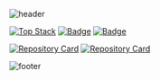 ![header](https://capsule-render.vercel.app/api?type=waving&color=timeGradient&text=%20YoungJinn%20%20&height=200&fontSize=90)

[![Top Stack](https://widget.realdeveloper.pro/api/top?stack=nestjs,angularjs,Typescript)](https://github.com/kimyoungjin98)
[![Badge](https://widget.realdeveloper.pro/api/badge?title=Languages&nbsp;and&nbsp;Framework&badges=JavaScript,Angular,NestJs,React,Java,nodejs,MongoDB,jQuery,Spring,SpringBoot)](https://github.com/kijepark)
[![Badge](https://widget.realdeveloper.pro/api/badge?title=Database&nbsp;and&nbsp;DevelOps&badges=Oracle,MySQL,Git)](https://github.com/kijepark)

[![Repository Card](https://widget.realdeveloper.pro/api/card?user=kimyoungjin98&repo=TeamProject_Malang)](https://github.com/kimyoungjin98/TeamProject_Malang)
[![Repository Card](https://widget.realdeveloper.pro/api/card?user=kimyoungjin98&repo=Toy_Project)](https://github.com/kimyoungjin98/Toy_Project)




<!-- [![youngjinn's GitHub stats](https://github-readme-stats.vercel.app/api?username=kimyoungjin98&count_private=true&custom_title=Youngjinn&nbsp;github&nbsp;&bg_color=30,92a8d1,f7cac9&title_color=fff&text_color=fff)](https://github.com/anuraghazra/github-readme-stats)

[![Top Langs](https://github-readme-stats.vercel.app/api/top-langs/?username=kimyoungjin98&layout=compact&custom_title=My&nbsp;Language&nbsp;&bg_color=30,f7cac9,92a8d1&title_color=fff&text_color=fff)](https://github.com/anuraghazra/github-readme-stats)

<h1><p align="center">:sparkles:Tech Stacks:sparkles:</p> -->


 
<!--   <p align="center">
    <img src="https://img.shields.io/badge/React-61DAFB?style=flat-square&logo=React&logoColor=white"/> 
    <img src="https://img.shields.io/badge/JavaScript-F7DF1E?style=flat-square&logo=JavaScript&logoColor=white"/>
  </p>
<p align="center"><img src="https://img.shields.io/badge/Java-007396?style=flat-square&logo=Java&logoColor=white"/>
<img src="https://img.shields.io/badge/Oracle-F80000?style=flat-square&logo=Oracle&logoColor=white"/>
<img src="https://img.shields.io/badge/Eclipse IDE-2C2255?style=flat-square&logo=Eclipse&logoColor=white"/>
  <img src="https://img.shields.io/badge/Sublime%20Text-FF9800?style=flat-square&logo=Sublime%20Text&logoColor=white"/>
  <img src="https://img.shields.io/badge/Spring-6DB33F?style=flat-square&logo=Spring&logoColor=white"/>
</p>
<p align="center"><img src="https://img.shields.io/badge/HTML5-E34F26?style=flat-square&logo=HTML5&logoColor=white"/> 
<img src="https://img.shields.io/badge/CSS3-1572B6?style=flat-square&logo=CSS3&logoColor=white"/>
  <img src="https://img.shields.io/badge/MySQL-4479A1?style=flat-square&logo=MySQL&logoColor=white"/>
<img src="https://img.shields.io/badge/Visual%20Studio%20Code-007ACC?style=flat-square&logo=Visual%20Studio%20Code&logoColor=white"/>
</p>

<h1><p align="center">:notes:Others:notes: -->
  
  
  
<!-- <p align="center">  
<a href="https://www.facebook.com/gyu250"><img src="https://img.shields.io/badge/facebook-1877f2?style=flat-square&logo=facebook&logoColor=white"/>
<a href="https://www.instagram.com/yj___98"><img src="https://img.shields.io/badge/Instagram-E4405F?style=flat-square&logo=Instagram&logoColor=white"/>
  </p> -->

![footer](https://capsule-render.vercel.app/api?section=footer&type=waving&color=gradient&text=%20)
 
  
  
